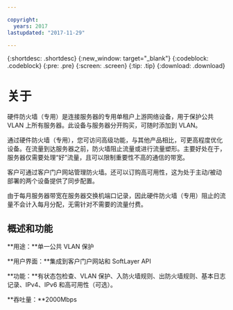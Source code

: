```yaml
---

copyright:
  years: 2017
lastupdated: "2017-11-29"

---
```


{:shortdesc: .shortdesc}
{:new_window: target="_blank"}
{:codeblock: .codeblock}
{:pre: .pre}
{:screen: .screen}
{:tip: .tip}
{:download: .download}

# 关于

硬件防火墙（专用）是连接服务器的专用单租户上游网络设备，用于保护公共 VLAN 上所有服务器。此设备与服务器分开购买，可随时添加到 VLAN。   

通过硬件防火墙（专用），您可访问高级功能，与其他产品相比，可更高程度优化设备。在流量到达服务器之前，防火墙阻止流量或进行流量塑形。主要好处在于，服务器仅需要处理“好”流量，且可以限制重要性不高的通信的带宽。 

客户可通过客户门户网站管理防火墙。还可以订购高可用性，这为处于主动/被动部署的两个设备提供了同步配置。

由于每月服务器带宽在服务器交换机端口记录，因此硬件防火墙（专用）阻止的流量不会计入每月分配，无需针对不需要的流量付费。

## 概述和功能

**用途：**单一公共 VLAN 保护

**用户界面：**集成到客户门户网站和 SoftLayer API

**功能：**有状态包检查、VLAN 保护、入防火墙规则、出防火墙规则、基本日志记录、IPv4、IPv6 和高可用性（可选）。

**吞吐量：**2000Mbps
